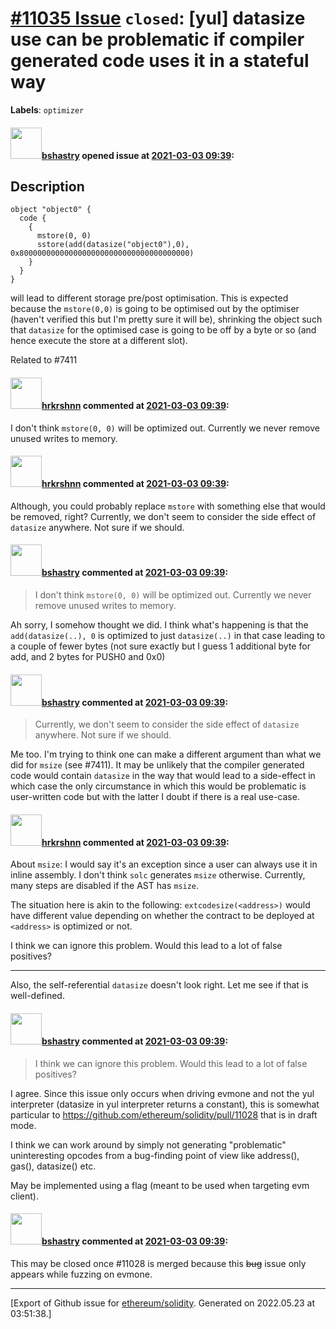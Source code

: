 # [\#11035 Issue](https://github.com/ethereum/solidity/issues/11035) `closed`: [yul] datasize use can be problematic if compiler generated code uses it in a stateful way
**Labels**: `optimizer`


#### <img src="https://avatars.githubusercontent.com/u/2388185?v=4" width="50">[bshastry](https://github.com/bshastry) opened issue at [2021-03-03 09:39](https://github.com/ethereum/solidity/issues/11035):

<!--## Prerequisites

- First, many thanks for taking part in the community. We really appreciate that.
- We realize there is a lot of information requested here. We ask only that you do your best to provide as much information as possible so we can better help you.
- Support questions are better asked in one of the following locations:
	- [Solidity chat](https://gitter.im/ethereum/solidity)
	- [Stack Overflow](https://ethereum.stackexchange.com/)
- Ensure the issue isn't already reported.
- The issue should be reproducible with the latest solidity version; however, this isn't a hard requirement and being reproducible with an older version is sufficient.
-->

## Description

```
object "object0" {
  code {
    {
      mstore(0, 0)
      sstore(add(datasize("object0"),0), 0x80000000000000000000000000000000000000)
    }
  }
}
```

will lead to different storage pre/post optimisation. This is expected because the `mstore(0,0)` is going to be optimised out by the optimiser (haven't verified this but I'm pretty sure it will be), shrinking the object such that `datasize` for the optimised case is going to be off by a byte or so (and hence execute the store at a different slot).

Related to #7411

#### <img src="https://avatars.githubusercontent.com/u/13174375?u=52d702cb6bec53b561afa293cf9cd53ef7a63924&v=4" width="50">[hrkrshnn](https://github.com/hrkrshnn) commented at [2021-03-03 09:39](https://github.com/ethereum/solidity/issues/11035#issuecomment-789630468):

I don't think `mstore(0, 0)` will be optimized out. Currently we never remove unused writes to memory.

#### <img src="https://avatars.githubusercontent.com/u/13174375?u=52d702cb6bec53b561afa293cf9cd53ef7a63924&v=4" width="50">[hrkrshnn](https://github.com/hrkrshnn) commented at [2021-03-03 09:39](https://github.com/ethereum/solidity/issues/11035#issuecomment-789635234):

Although, you could probably replace `mstore` with something else that would be removed, right? Currently, we don't seem to consider the side effect of `datasize` anywhere. Not sure if we should.

#### <img src="https://avatars.githubusercontent.com/u/2388185?v=4" width="50">[bshastry](https://github.com/bshastry) commented at [2021-03-03 09:39](https://github.com/ethereum/solidity/issues/11035#issuecomment-789704012):

> I don't think `mstore(0, 0)` will be optimized out. Currently we never remove unused writes to memory.

Ah sorry, I somehow thought we did. I think what's happening is that the `add(datasize(..), 0` is optimized to just `datasize(..)` in that case leading to a couple of fewer bytes (not sure exactly but I guess 1 additional byte for add, and 2 bytes for PUSH0 and 0x0)

#### <img src="https://avatars.githubusercontent.com/u/2388185?v=4" width="50">[bshastry](https://github.com/bshastry) commented at [2021-03-03 09:39](https://github.com/ethereum/solidity/issues/11035#issuecomment-789721688):

> Currently, we don't seem to consider the side effect of `datasize` anywhere. Not sure if we should.

Me too. I'm trying to think one can make a different argument than what we did for `msize` (see #7411). It may be unlikely that the compiler generated code would contain `datasize` in the way that would lead to a side-effect in which case the only circumstance in which this would be problematic is user-written code but with the latter I doubt if there is a real use-case.

#### <img src="https://avatars.githubusercontent.com/u/13174375?u=52d702cb6bec53b561afa293cf9cd53ef7a63924&v=4" width="50">[hrkrshnn](https://github.com/hrkrshnn) commented at [2021-03-03 09:39](https://github.com/ethereum/solidity/issues/11035#issuecomment-789884995):

About `msize`: I would say it's an exception since a user can always use it in inline assembly. I don't think `solc` generates `msize` otherwise. Currently, many steps are disabled if the AST has `msize`.

The situation here is akin to the following: `extcodesize(<address>)` would have different value depending on whether the contract to be deployed at `<address>` is optimized or not. 

I think we can ignore this problem. Would this lead to a lot of false positives?

----
Also, the self-referential `datasize` doesn't look right. Let me see if that is well-defined.

#### <img src="https://avatars.githubusercontent.com/u/2388185?v=4" width="50">[bshastry](https://github.com/bshastry) commented at [2021-03-03 09:39](https://github.com/ethereum/solidity/issues/11035#issuecomment-790059065):

> I think we can ignore this problem. Would this lead to a lot of false positives?

I agree. Since this issue only occurs when driving evmone and not the yul interpreter (datasize in yul interpreter returns a constant), this is somewhat particular to https://github.com/ethereum/solidity/pull/11028 that is in draft mode.

I think we can work around by simply not generating "problematic" uninteresting opcodes from a bug-finding point of view like address(), gas(), datasize() etc.

May be implemented using a flag (meant to be used when targeting evm client).

#### <img src="https://avatars.githubusercontent.com/u/2388185?v=4" width="50">[bshastry](https://github.com/bshastry) commented at [2021-03-03 09:39](https://github.com/ethereum/solidity/issues/11035#issuecomment-790767641):

This may be closed once #11028 is merged because this ~~bug~~ issue only appears while fuzzing on evmone.


-------------------------------------------------------------------------------



[Export of Github issue for [ethereum/solidity](https://github.com/ethereum/solidity). Generated on 2022.05.23 at 03:51:38.]
